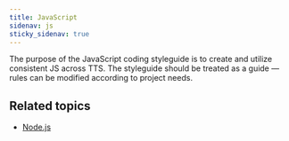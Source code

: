 ```yaml
---
title: JavaScript
sidenav: js
sticky_sidenav: true
---
```


The purpose of the JavaScript coding styleguide is to create and utilize
consistent JS across TTS. The styleguide should be treated as a guide
&mdash; rules can be modified according to project needs.

## Related topics
* [Node.js]({{site.baseurl}}/nodejs)
